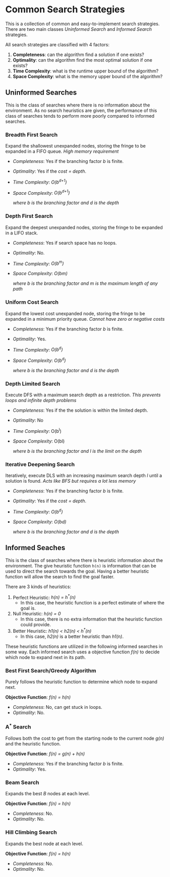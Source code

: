 # Common Search Strategies

This is a collection of common and easy-to-implement search strategies. There are two main classes _Uninformed Search_ and _Informed Search_ strategies.

All search strategies are classified with 4 factors:
1. __Completeness__: can the algorithm find a solution if one exists?
2. __Optimality__: can the algorithm find the most optimal solution if one exists?
3. __Time Complexity__: what is the runtime upper bound of the algorithm?
4. __Space Complexity__: what is the memory upper bound of the algorithm?

## Uninformed Searches

This is the class of searches where there is no information about the environment. As no search heuristics are given, the performance of this class of searches tends to perform more poorly compared to informed searches.

### Breadth First Search

Expand the shallowest unexpanded nodes, storing the fringe to be expanded in a FIFO queue.
   _High memory requirement_

* _Completeness_: Yes if the branching factor _b_ is finite.
* _Optimality_: Yes if the _cost = depth_.
* _Time Complexity_: _O(b<sup>d+1</sup>)_
* _Space Complexity_: _O(b<sup>d+1</sup>)_

   _where b is the branching factor and d is the depth_

### Depth First Search

Expand the deepest unexpanded nodes, storing the fringe to be expanded in a LIFO stack.

* _Completeness_: Yes if search space has no loops.
* _Optimality_: No.
* _Time Complexity_: _O(b<sup>m</sup>)_
* _Space Complexity_: _O(bm)_

   _where b is the branching factor and m is the maximum length of any path_

### Uniform Cost Search

Expand the lowest cost unexpanded node, storing the fringe to be expanded in a minimum priority queue.
   _Cannot have zero or negative costs_

* _Completeness_: Yes if the branching factor _b_ is finite.
* _Optimality_: Yes.
* _Time Complexity_: _O(b<sup>d</sup>)_
* _Space Complexity_: _O(b<sup>d</sup>)_

   _where b is the branching factor and d is the depth_

### Depth Limited Search

Execute DFS with a maximum search depth as a restriction.
   _This prevents loops and infinite depth problems_

* _Completeness_: Yes if the the solution is within the limited depth.
* _Optimality_: No
* _Time Complexity_: O(b<sup>l</sup>)
* _Space Complexity_: O(bl)

   _where b is the branching factor and l is the limit on the depth_

### Iterative Deepening Search

Iteratively, execute DLS with an increasing maximum search depth _l_ until a solution is found.
   _Acts like BFS but requires a lot less memory_

* _Completeness_: Yes if the branching factor _b_ is finite.
* _Optimality_: Yes if the _cost = depth_.
* _Time Complexity_: _O(b<sup>d</sup>)_
* _Space Complexity_: _O(bd)_

   _where b is the branching factor and d is the depth_

## Informed Seaches

This is the class of searches where there is heuristic information about the environment. The give heuristic function `h(n)` is information that can be used to direct the search towards the goal. Having a better heuristic function will allow the search to find the goal faster.

There are 3 kinds of heuristics:
1. Perfect Heuristic: _h(n) = h<sup>*</sup>(n)_
   * In this case, the heuristic function is a perfect estimate of where the goal is.
2. Null Heuristic: _h(n) = 0_
   * In this case, there is no extra information that the heuristic function could provide.
3. Better Heuristic: _h1(n) < h2(n) < h<sup>*</sup>(n)_ 
   * In this case, _h2(n)_ is a better heuristic than _h1(n)_.

These heuristic functions are utilized in the following informed searches in some way. Each informed search uses a objective function _f(n)_ to decide which node to expand next in its path.

### Best First Search/Greedy Algorithm

Purely follows the heuristic function to determine which node to expand next.

__Objective Function__: _f(n) = h(n)_

* _Completeness_: No, can get stuck in loops.
* _Optimality_: No.

### A<sup>*</sup> Search

Follows both the cost to get from the starting node to the current node _g(n)_ and the heuristic function.

__Objective Function__: _f(n) = g(n) + h(n)_

* _Completeness_: Yes if the branching factor _b_ is finite.
* _Optimality_: Yes.

### Beam Search

Expands the best _B_ nodes at each level.

__Objective Function__: _f(n) = h(n)_

* _Completeness_: No.
* _Optimality_: No.

### Hill Climbing Search

Expands the best node at each level.

__Objective Function__: _f(n) = h(n)_

* _Completeness_: No.
* _Optimality_: No.